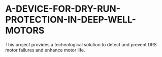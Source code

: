 # A-DEVICE-FOR-DRY-RUN-PROTECTION-IN-DEEP-WELL-MOTORS
This project provides a technological solution to detect and prevent DRS motor failures and enhance motor life.
